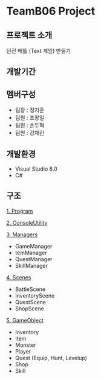 # TeamB06 Project

## 프로젝트 소개
던전 배틀 (Text 게임) 만들기

## 개발기간

## 멤버구성
- 팀장 : 정지훈
- 팀원 : 조창일
- 팀원 : 손두혁
- 팀원 : 강채린

## 개발환경
- Visual Studio 8.0
- C#

## 구조

[1. Program](https://github.com/jhj603/TeamProject2/wiki/1.-Program)

[2. ConsoleUtility](https://github.com/jhj603/TeamProject2/wiki/2.-ConsoleUtility)

[3. Managers](https://github.com/jhj603/TeamProject2/wiki/3.-Managers)
- GameManager
- temManager
- QuestManager
- SkillManager

[4. Scenes](https://github.com/jhj603/TeamProject2/wiki/4.-Scences)
- BattleScene
- InventoryScene
- QuestScene
- ShopScene

[5. GameObject](https://github.com/jhj603/TeamProject2/wiki/5.-GameObject)
- Inventory
- Item
- Monster
- Player
- Quest (Equip, Hunt, Levelup)
- Shop
- Skill






